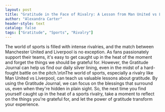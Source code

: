 ```yaml
---
layout: post
title: "Gratitude in the Face of Rivalry: A Lesson from Man United vs Liverpool"
author: "Alexandra Carter"
header-style: text
catalog: false
tags: ["Gratitude", "Sports", "Rivalry"]
---
```


The world of sports is filled with intense rivalries, and the match between Manchester United and Liverpool is no exception. As fans passionately support their teams, it's easy to get caught up in the heat of the moment and forget the things we should be grateful for. However, the Gratitude Journal can help us find our daily silver lining, even in the midst of a hard-fought battle on the pitch.\n\nThe world of sports, especially a rivalry like Man United vs Liverpool, can teach us valuable lessons about gratitude. By using the Gratitude Journal, we can focus on the blessings that surround us, even when they're hidden in plain sight. So, the next time you find yourself caught up in the heat of a sports rivalry, take a moment to reflect on the things you're grateful for, and let the power of gratitude transform your experience.